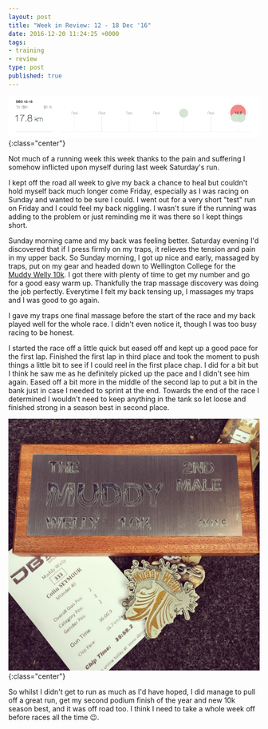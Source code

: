```yaml
---
layout: post
title: "Week in Review: 12 - 18 Dec '16"
date: 2016-12-20 11:24:25 +0000
tags:
- training
- review
type: post
published: true
---
```


![Week in Review: 12 - 18 Dec '16](/assets/week-in-review-12-18Dec16.png){:class="center"}

Not much of a running week this week thanks to the pain and suffering I somehow inflicted upon myself during last week Saturday's run.

I kept off the road all week to give my back a chance to heal but couldn't hold myself back much longer come Friday, especially as I was racing on Sunday and wanted to be sure I could.  I went out for a very short "test" run on Friday and I could feel my back niggling. I wasn't sure if the running was adding to the problem or just reminding me it was there so I kept things short.

Sunday morning came and my back was feeling better. Saturday evening I'd discovered that if I press firmly on my traps, it relieves the tension and pain in my upper back. So Sunday morning, I got up nice and early, massaged by traps, put on my gear and headed down to Wellington College for the [Muddy Welly 10k](https://regonline.activeeurope.com/builder/site/Default.aspx?EventID=1379491).  I got there with plenty of time to get my number and go for a good easy warm up.  Thankfully the trap massage discovery was doing the job perfectly. Everytime I felt my back tensing up, I massages my traps and I was good to go again.

I gave my traps one final massage before the start of the race and my back played well for the whole race. I didn't even notice it, though I was too busy racing to be honest.

I started the race off a little quick but eased off and kept up a good pace for the first lap. Finished the first lap in third place and took the moment to push things a little bit to see if I could reel in the first place chap. I did for a bit but I think he saw me as he definitely picked up the pace and I didn't see him again. Eased off a bit more in the middle of the second lap to put a bit in the bank just in case I needed to sprint at the end. Towards the end of the race I determined I wouldn't need to keep anything in the tank so let loose and finished strong in a season best in second place.

![Second at the Muddly Welly 10k 2016 - Gun time: 36:00 / Chip time: 35:58](/assets/muddy-welly-2nd.jpg){:class="center"}

So whilst I didn't get to run as much as I'd have hoped, I did manage to pull off a great run, get my second podium finish of the year and new 10k season best, and it was off road too. I think I need to take a whole week off before races all the time 😉.
